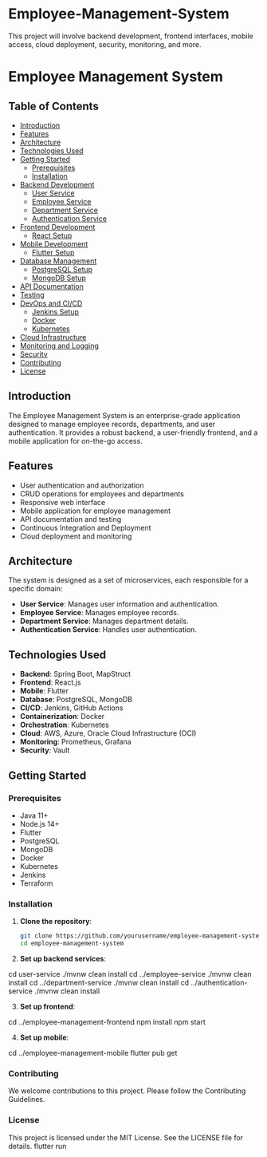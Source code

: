# Employee-Management-System
This project will involve backend development, frontend interfaces, mobile access, cloud deployment, security, monitoring, and more.
# Employee Management System

## Table of Contents

- [Introduction](#introduction)
- [Features](#features)
- [Architecture](#architecture)
- [Technologies Used](#technologies-used)
- [Getting Started](#getting-started)
  - [Prerequisites](#prerequisites)
  - [Installation](#installation)
- [Backend Development](#backend-development)
  - [User Service](#user-service)
  - [Employee Service](#employee-service)
  - [Department Service](#department-service)
  - [Authentication Service](#authentication-service)
- [Frontend Development](#frontend-development)
  - [React Setup](#react-setup)
- [Mobile Development](#mobile-development)
  - [Flutter Setup](#flutter-setup)
- [Database Management](#database-management)
  - [PostgreSQL Setup](#postgresql-setup)
  - [MongoDB Setup](#mongodb-setup)
- [API Documentation](#api-documentation)
- [Testing](#testing)
- [DevOps and CI/CD](#devops-and-cicd)
  - [Jenkins Setup](#jenkins-setup)
  - [Docker](#docker)
  - [Kubernetes](#kubernetes)
- [Cloud Infrastructure](#cloud-infrastructure)
- [Monitoring and Logging](#monitoring-and-logging)
- [Security](#security)
- [Contributing](#contributing)
- [License](#license)

## Introduction

The Employee Management System is an enterprise-grade application designed to manage employee records, departments, and user authentication. It provides a robust backend, a user-friendly frontend, and a mobile application for on-the-go access.

## Features

- User authentication and authorization
- CRUD operations for employees and departments
- Responsive web interface
- Mobile application for employee management
- API documentation and testing
- Continuous Integration and Deployment
- Cloud deployment and monitoring

## Architecture

The system is designed as a set of microservices, each responsible for a specific domain:
- **User Service**: Manages user information and authentication.
- **Employee Service**: Manages employee records.
- **Department Service**: Manages department details.
- **Authentication Service**: Handles user authentication.

## Technologies Used

- **Backend**: Spring Boot, MapStruct
- **Frontend**: React.js
- **Mobile**: Flutter
- **Database**: PostgreSQL, MongoDB
- **CI/CD**: Jenkins, GitHub Actions
- **Containerization**: Docker
- **Orchestration**: Kubernetes
- **Cloud**: AWS, Azure, Oracle Cloud Infrastructure (OCI)
- **Monitoring**: Prometheus, Grafana
- **Security**: Vault

## Getting Started

### Prerequisites

- Java 11+
- Node.js 14+
- Flutter
- PostgreSQL
- MongoDB
- Docker
- Kubernetes
- Jenkins
- Terraform

### Installation

1. **Clone the repository**:
   ```sh
   git clone https://github.com/yourusername/employee-management-system.git
   cd employee-management-system
2. **Set up backend services**:

cd user-service
./mvnw clean install
cd ../employee-service
./mvnw clean install
cd ../department-service
./mvnw clean install
cd ../authentication-service
./mvnw clean install

3. **Set up frontend**:

cd ../employee-management-frontend
npm install
npm start

4. **Set up mobile**:

 cd ../employee-management-mobile
flutter pub get

### Contributing
We welcome contributions to this project. Please follow the Contributing Guidelines.

### License
This project is licensed under the MIT License. See the LICENSE file for details.
flutter run



